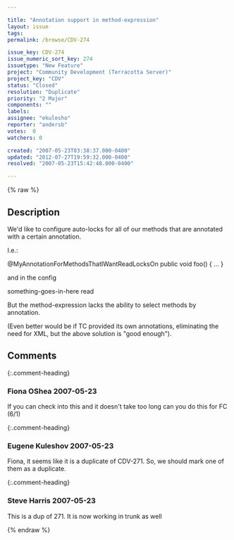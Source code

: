 ```yaml
---

title: "Annotation support in method-expression"
layout: issue
tags: 
permalink: /browse/CDV-274

issue_key: CDV-274
issue_numeric_sort_key: 274
issuetype: "New Feature"
project: "Community Development (Terracotta Server)"
project_key: "CDV"
status: "Closed"
resolution: "Duplicate"
priority: "2 Major"
components: ""
labels: 
assignee: "ekulesho"
reporter: "andersb"
votes:  0
watchers: 0

created: "2007-05-23T03:38:37.000-0400"
updated: "2012-07-27T19:59:32.000-0400"
resolved: "2007-05-23T15:42:48.000-0400"

---
```




{% raw %}



## Description

<div markdown="1" class="description">

We'd like to configure auto-locks for all of our methods that are
annotated with a certain annotation.

I.e.:

@MyAnnotationForMethodsThatIWantReadLocksOn
public void foo() {
...
}

and in the config

<autolock>
  <method-expression>something-goes-in-here</method-expression>
  <lock-level>read</lock-level>
</autolock>

But the method-expression lacks the ability to select methods by annotation.

(Even better would be if TC provided its own annotations, eliminating the need for XML, but the above solution is "good enough").

</div>

## Comments


{:.comment-heading}
### **Fiona OShea** <span class="date">2007-05-23</span>

<div markdown="1" class="comment">

If you can check into this and it doesn't take too long can you do this for FC (6/1)

</div>


{:.comment-heading}
### **Eugene Kuleshov** <span class="date">2007-05-23</span>

<div markdown="1" class="comment">

Fiona, it seems like it is a duplicate of CDV-271. So, we should mark one of them as a duplicate.

</div>


{:.comment-heading}
### **Steve Harris** <span class="date">2007-05-23</span>

<div markdown="1" class="comment">

This is a dup of 271. It is now working in trunk as well

</div>



{% endraw %}
